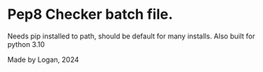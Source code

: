 # Pep8 Checker batch file.

Needs pip installed to path, should be default for many installs. Also built for python 3.10


Made by Logan, 2024
